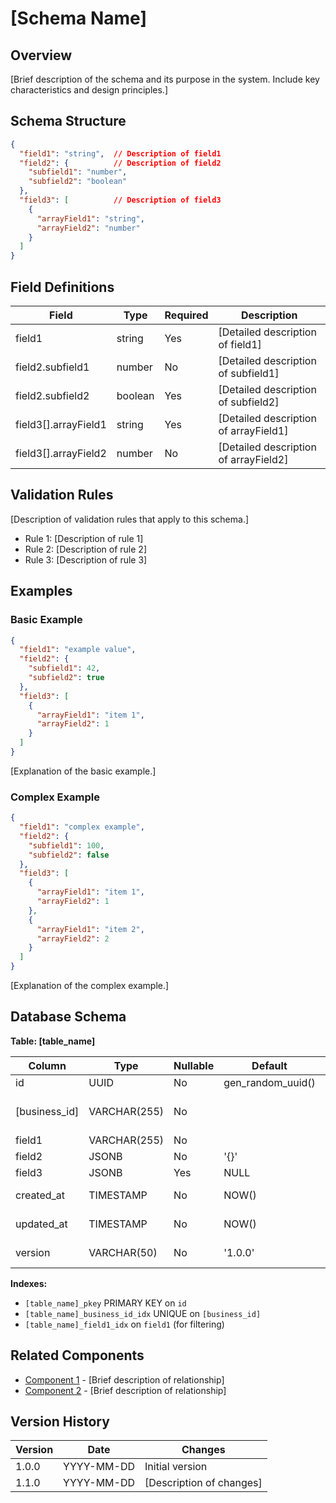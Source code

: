 # \[Schema Name\]

## Overview

\[Brief description of the schema and its purpose in the system. Include key characteristics and design principles.\]

## Schema Structure

```json
{
  "field1": "string",  // Description of field1
  "field2": {          // Description of field2
    "subfield1": "number",
    "subfield2": "boolean"
  },
  "field3": [          // Description of field3
    {
      "arrayField1": "string",
      "arrayField2": "number"
    }
  ]
}
```

## Field Definitions

| Field | Type | Required | Description |
|----|----|----|----|
| field1 | string | Yes | \[Detailed description of field1\] |
| field2.subfield1 | number | No | \[Detailed description of subfield1\] |
| field2.subfield2 | boolean | Yes | \[Detailed description of subfield2\] |
| field3\[\].arrayField1 | string | Yes | \[Detailed description of arrayField1\] |
| field3\[\].arrayField2 | number | No | \[Detailed description of arrayField2\] |

## Validation Rules

\[Description of validation rules that apply to this schema.\]

* Rule 1: \[Description of rule 1\]
* Rule 2: \[Description of rule 2\]
* Rule 3: \[Description of rule 3\]

## Examples

### Basic Example

```json
{
  "field1": "example value",
  "field2": {
    "subfield1": 42,
    "subfield2": true
  },
  "field3": [
    {
      "arrayField1": "item 1",
      "arrayField2": 1
    }
  ]
}
```

\[Explanation of the basic example.\]

### Complex Example

```json
{
  "field1": "complex example",
  "field2": {
    "subfield1": 100,
    "subfield2": false
  },
  "field3": [
    {
      "arrayField1": "item 1",
      "arrayField2": 1
    },
    {
      "arrayField1": "item 2",
      "arrayField2": 2
    }
  ]
}
```

\[Explanation of the complex example.\]

## Database Schema

**Table: \[table_name\]**

| Column | Type | Nullable | Default | Description |
|----|----|----|----|----|
| id | UUID | No | gen_random_uuid() | Primary key |
| \[business_id\] | VARCHAR(255) | No |    | Unique business identifier |
| field1 | VARCHAR(255) | No |    | \[Description\] |
| field2 | JSONB | No | '{}' | \[Description\] |
| field3 | JSONB | Yes | NULL | \[Description\] |
| created_at | TIMESTAMP | No | NOW() | Creation timestamp |
| updated_at | TIMESTAMP | No | NOW() | Last update timestamp |
| version | VARCHAR(50) | No | '1.0.0' | Schema version |

**Indexes:**

* `[table_name]_pkey` PRIMARY KEY on `id`
* `[table_name]_business_id_idx` UNIQUE on `[business_id]`
* `[table_name]_field1_idx` on `field1` (for filtering)

## Related Components

* [Component 1](../architecture/components/component1.md) - \[Brief description of relationship\]
* [Component 2](../architecture/components/component2.md) - \[Brief description of relationship\]

## Version History

| Version | Date | Changes |
|----|----|----|
| 1.0.0 | YYYY-MM-DD | Initial version |
| 1.1.0 | YYYY-MM-DD | \[Description of changes\] |


